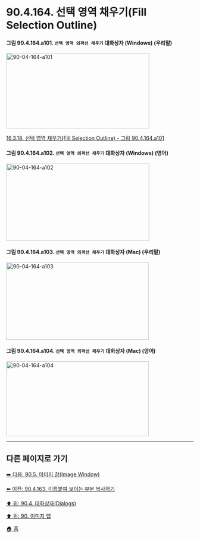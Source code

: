 # 90.4.164. 선택 영역 채우기(Fill Selection Outline)

<a id="90-04-164-a101"></a>

#### 그림 90.4.164.a101. `선택 영역 외곽선 채우기` 대화상자 (Windows) (우리말)
<img width="384" height="204" alt="90-04-164-a101" src="https://github.com/user-attachments/assets/87cacd98-87f0-4317-9eb5-cc13c6d401f2" />

[16.3.18. 선택 영역 채우기(Fill Selection Outline) - 그림 90.4.164.a101](./16-03-18-00-fill-selection-outline.md#90-04-164-a101)

<a id="90-04-164-a102"></a>

#### 그림 90.4.164.a102. `선택 영역 외곽선 채우기` 대화상자 (Windows) (영어)
<img width="384" height="208" alt="90-04-164-a102" src="https://github.com/user-attachments/assets/b16aa873-3735-4e15-8285-0cf4a87327dd" />

<a id="90-04-164-a103"></a>

#### 그림 90.4.164.a103. `선택 영역 외곽선 채우기` 대화상자 (Mac) (우리말)
<img width="383" height="208" alt="90-04-164-a103" src="https://github.com/user-attachments/assets/9cda6449-6bf3-465a-847a-02d21b04efb5" />

<a id="90-04-164-a104"></a>

#### 그림 90.4.164.a104. `선택 영역 외곽선 채우기` 대화상자 (Mac) (영어)
<img width="383" height="201" alt="90-04-164-a104" src="https://github.com/user-attachments/assets/9ffc6cb0-1cee-45c3-b265-aef20803a5c6" />

***

## 다른 페이지로 가기

[➡️ 다음: 90.5. 이미지 창(Image Window)](./90-05-00-image_window.md)

[⬅️ 이전: 90.4.163. 이름붙여 보이는 부분 복사하기](./90-04-0163-copy_visible_named.md)

[⬆️ 위: 90.4. 대화상자(Dialogs)](./90-04-0000-dialogs.md)

[⬆️ 위: 90. 이미지 맵](./90-00-image-map.md)

[🏠 홈](./00-home.md)
